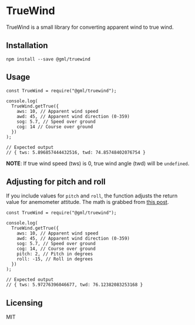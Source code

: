# TrueWind

TrueWind is a small library for converting apparent wind to true wind. 

## Installation
```
npm install --save @gml/truewind
```

## Usage

```
const TrueWind = require("@gml/truewind");

console.log(
  TrueWind.getTrue({
    aws: 10, // Apparent wind speed
    awd: 45, // Apparent wind direction (0-359)
    sog: 5.7, // Speed over ground
    cog: 14 // Course over ground
  })
);

// Expected output
// { tws: 5.896857444432516, twd: 74.85748402076754 }
```

**NOTE**: If true wind speed (tws) is 0, true wind angle (twd) will be ``undefined``.

## Adjusting for pitch and roll

If you include values for ``pitch`` and ``roll``, the function adjusts the return value for anemometer attitude. The math is grabbed from [this post](https://kingtidesailing.blogspot.com/2015/10/correcting-nmea-0183-wind-for-vessel.html).

```
const TrueWind = require("@gml/truewind");

console.log(
  TrueWind.getTrue({
    aws: 10, // Apparent wind speed
    awd: 45, // Apparent wind direction (0-359)
    sog: 5.7, // Speed over ground
    cog: 14, // Course over ground
    pitch: 2, // Pitch in degrees 
    roll: -15, // Roll in degrees
  })
);

// Expected output
// { tws: 5.97276396046677, twd: 76.12382083253168 }
```

## Licensing

MIT
